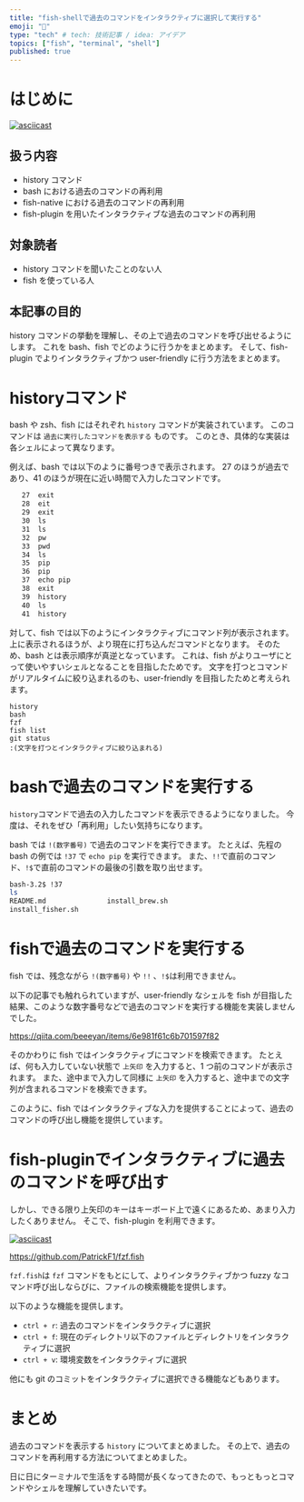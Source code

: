 ```yaml
---
title: "fish-shellで過去のコマンドをインタラクティブに選択して実行する"
emoji: "📝"
type: "tech" # tech: 技術記事 / idea: アイデア
topics: ["fish", "terminal", "shell"]
published: true
---
```


# はじめに

[![asciicast](https://asciinema.org/a/6m7SNJPGuIp2l1BlAVmYKPjN1.svg)](https://asciinema.org/a/6m7SNJPGuIp2l1BlAVmYKPjN1)

## 扱う内容

- history コマンド
- bash における過去のコマンドの再利用
- fish-native における過去のコマンドの再利用
- fish-plugin を用いたインタラクティブな過去のコマンドの再利用

## 対象読者

- history コマンドを聞いたことのない人
- fish を使っている人

## 本記事の目的

history コマンドの挙動を理解し、その上で過去のコマンドを呼び出せるようにします。
これを bash、fish でどのように行うかをまとめます。
そして、fish-plugin でよりインタラクティブかつ user-friendly に行う方法をまとめます。

# historyコマンド

bash や zsh、fish にはそれぞれ `history` コマンドが実装されています。
このコマンドは `過去に実行したコマンドを表示する` ものです。
このとき、具体的な実装は各シェルによって異なります。

例えば、bash では以下のように番号つきで表示されます。
27 のほうが過去であり、41 のほうが現在に近い時間で入力したコマンドです。

```bash
   27  exit
   28  eit
   29  exit
   30  ls
   31  ls
   32  pw
   33  pwd
   34  ls
   35  pip
   36  pip
   37  echo pip
   38  exit
   39  history
   40  ls
   41  history
```

対して、fish では以下のようにインタラクティブにコマンド列が表示されます。
上に表示されるほうが、より現在に打ち込んだコマンドとなります。
そのため、bash とは表示順序が真逆となっています。
これは、fish がよりユーザにとって使いやすいシェルとなることを目指したためです。
文字を打つとコマンドがリアルタイムに絞り込まれるのも、user-friendly を目指したためと考えられます。

```fish
history
bash
fzf
fish list
git status
:(文字を打つとインタラクティブに絞り込まれる)
```

# bashで過去のコマンドを実行する

`history`コマンドで過去の入力したコマンドを表示できるようになりました。
今度は、それをぜひ「再利用」したい気持ちになります。

bash では `!(数字番号)` で過去のコマンドを実行できます。
たとえば、先程の bash の例では `!37` で `echo pip` を実行できます。
また、`!!`で直前のコマンド、`!$`で直前のコマンドの最後の引数を取り出せます。

```bash
bash-3.2$ !37
ls
README.md               install_brew.sh
install_fisher.sh
```

# fishで過去のコマンドを実行する

fish では、残念ながら `!(数字番号)` や `!!` 、`!$`は利用できません。

以下の記事でも触れられていますが、user-friendly なシェルを fish が目指した結果、このような数字番号などで過去のコマンドを実行する機能を実装しませんでした。

https://qiita.com/beeeyan/items/6e981f61c6b701597f82

そのかわりに fish ではインタラクティブにコマンドを検索できます。
たとえば、何も入力していない状態で `上矢印` を入力すると、1 つ前のコマンドが表示されます。
また、途中まで入力して同様に `上矢印` を入力すると、途中までの文字列が含まれるコマンドを検索できます。

このように、fish ではインタラクティブな入力を提供することによって、過去のコマンドの呼び出し機能を提供しています。

# fish-pluginでインタラクティブに過去のコマンドを呼び出す

しかし、できる限り上矢印のキーはキーボード上で遠くにあるため、あまり入力したくありません。
そこで、fish-plugin を利用できます。

[![asciicast](https://asciinema.org/a/6m7SNJPGuIp2l1BlAVmYKPjN1.svg)](https://asciinema.org/a/6m7SNJPGuIp2l1BlAVmYKPjN1)

https://github.com/PatrickF1/fzf.fish

`fzf.fish`は `fzf` コマンドをもとにして、よりインタラクティブかつ fuzzy なコマンド呼び出しならびに、ファイルの検索機能を提供します。

以下のような機能を提供します。

- `ctrl + r`: 過去のコマンドをインタラクティブに選択
- `ctrl + f`: 現在のディレクトリ以下のファイルとディレクトリをインタラクティブに選択
- `ctrl + v`: 環境変数をインタラクティブに選択

他にも git のコミットをインタラクティブに選択できる機能などもあります。

# まとめ

過去のコマンドを表示する `history` についてまとめました。
その上で、過去のコマンドを再利用する方法についてまとめました。

日に日にターミナルで生活をする時間が長くなってきたので、もっともっとコマンドやシェルを理解していきたいです。
